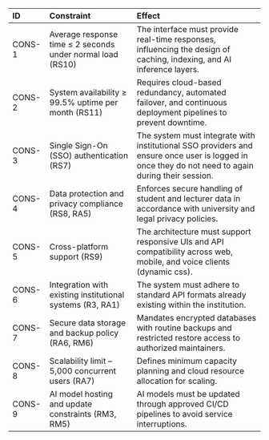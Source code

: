 | ID | Constraint | Effect |
|:---|:---|:---|
| CONS-1 | Average response time ≤ 2 seconds under normal load (RS10) | The interface must provide real-time responses, influencing the design of caching, indexing, and AI inference layers. |
| CONS-2 | System availability ≥ 99.5% uptime per month (RS11) | Requires cloud-based redundancy, automated failover, and continuous deployment pipelines to prevent downtime. |
| CONS-3 | Single Sign-On (SSO) authentication (RS7) | The system must integrate with institutional SSO providers and ensure once user is logged in once they do not need to again during their session. |
| CONS-4 | Data protection and privacy compliance (RS8, RA5) | Enforces secure handling of student and lecturer data in accordance with university and legal privacy policies. |
| CONS-5 | Cross-platform support (RS9) | The architecture must support responsive UIs and API compatibility across web, mobile, and voice clients (dynamic css). |
| CONS-6 | Integration with existing institutional systems (R3, RA1) | The system must adhere to standard API formats already existing within the institution. |
| CONS-7 | Secure data storage and backup policy (RA6, RM6) | Mandates encrypted databases with routine backups and restricted restore access to authorized maintainers. |
| CONS-8 | Scalability limit – 5,000 concurrent users (RA7) | Defines minimum capacity planning and cloud resource allocation for scaling. |
| CONS-9 | AI model hosting and update constraints (RM3, RM5) | AI models must be updated through approved CI/CD pipelines to avoid service interruptions. |
